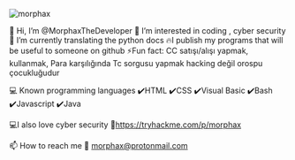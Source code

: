 
![morphax](https://user-images.githubusercontent.com/61086421/202276519-73dbd6c9-e769-469b-86b1-1b97bf7a755c.png)

👋 Hi, I’m @MorphaxTheDeveloper
👀 I’m interested in coding , cyber security
🌱 I’m currently translating the python docs
🔥I publish my programs that will be useful to someone on github 
⚡Fun fact: CC satışı/alışı yapmak, kullanmak, Para karşılığında Tc sorgusu yapmak hacking değil orospu çocukluğudur

💻 Known programming languages
✔️HTML
✔️CSS
✔️Visual Basic
✔️Bash
✔️Javascript
✔️Java

💻I also love cyber security
🖤https://tryhackme.com/p/morphax

📫 How to reach me
📧 morphax@protonmail.com

<!---
MorphaxTheDeveloper/MorphaxTheDeveloper is a ✨ special ✨ repository because its `README.md` (this file) appears on your GitHub profile.
You can click the Preview link to take a look at your changes.
--->

